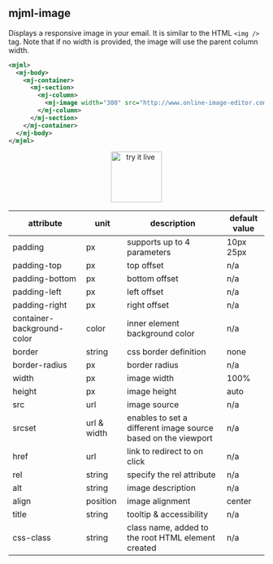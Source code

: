 ## mjml-image

Displays a responsive image in your email. It is similar to the HTML `<img />` tag.
Note that if no width is provided, the image will use the parent column width.

```xml
<mjml>
  <mj-body>
    <mj-container>
      <mj-section>
        <mj-column>
          <mj-image width="300" src="http://www.online-image-editor.com//styles/2014/images/example_image.png" />
        </mj-column>
      </mj-section>
    </mj-container>
  </mj-body>
</mjml>
```

<p align="center">
  <a target="_blank" href="/try-it-live/components/image">
    <img width="100px" src="https://mjml.io/assets/img/svg/TRYITLIVE.svg" alt="try it live" />
  </a>
</p>


attribute                     | unit          | description                    | default value
------------------------------|---------------|--------------------------------|-----------------------------
padding                       | px            | supports up to 4 parameters    | 10px 25px
padding-top                   | px            | top offset                     | n/a
padding-bottom                | px            | bottom offset                  | n/a
padding-left                  | px            | left offset                    | n/a
padding-right                 | px            | right offset                   | n/a
container-background-color    | color         | inner element background color | n/a
border                        | string        | css border definition          | none
border-radius                 | px            | border radius                  | n/a
width                         | px            | image width                    | 100%
height                        | px            | image height                   | auto
src                           | url           | image source                   | n/a
srcset                        | url & width   | enables to set a different image source based on the viewport | n/a
href                          | url           | link to redirect to on click   | n/a
rel                           | string        | specify the rel attribute      | n/a
alt                           | string        | image description              | n/a
align                         | position      | image alignment                | center
title                         | string        | tooltip & accessibility        | n/a
css-class                     | string        | class name, added to the root HTML element created | n/a
